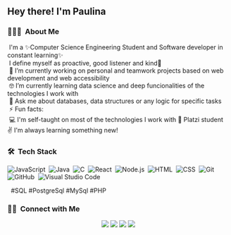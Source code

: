 <h2>Hey there! I'm Paulina</h2>

<!-- ## 👋 &nbsp;Hey there! I'm Aditya -->

### 👨🏻‍💻 &nbsp;About Me

 &nbsp;I'm a ✨Computer Science Engineering Student and Software developer in constant learning✨\
 &nbsp;I define myself as proactive, good listener and kind💖\
 &nbsp;🔭 I’m currently working on personal and teamwork projects based on web development and web accessibility\
 &nbsp;🤓 I’m currently learning data science and deep funcionalities of the technologies I work with\
 &nbsp;💬 Ask me about databases, data structures or any logic for specific tasks\
 &nbsp;⚡ Fun facts: \
 &nbsp;💻 I'm self-taught on most of the technologies I work with 💚 Platzi student ✌ I'm always learning something new!

### 🛠 &nbsp;Tech Stack

![JavaScript](https://img.shields.io/badge/-JavaScript-05122A?style=flat&logo=javascript)&nbsp;
![Java](https://img.shields.io/badge/-Java-05122A?style=flat&logo=Java&logoColor=FFA518)&nbsp;
![C](https://img.shields.io/badge/-C-05122A?style=flat&logo=C&logoColor=A8B9CC)&nbsp;
![React](https://img.shields.io/badge/-React-05122A?style=flat&logo=react)&nbsp;
![Node.js](https://img.shields.io/badge/-Node.js-05122A?style=flat&logo=node.js)&nbsp;
![HTML](https://img.shields.io/badge/-HTML-05122A?style=flat&logo=HTML5)&nbsp;
![CSS](https://img.shields.io/badge/-CSS-05122A?style=flat&logo=CSS3&logoColor=1572B6)&nbsp;
![Git](https://img.shields.io/badge/-Git-05122A?style=flat&logo=git)&nbsp;
![GitHub](https://img.shields.io/badge/-GitHub-05122A?style=flat&logo=github)&nbsp;
![Visual Studio Code](https://img.shields.io/badge/-Visual%20Studio%20Code-05122A?style=flat&logo=visual-studio-code&logoColor=007ACC)&nbsp;

&nbsp; #SQL #PostgreSql #MySql #PHP


### 🤝🏻 &nbsp;Connect with Me

<p align="center">
<a href="https://linkedin.com/in/paulinaeb"><img src="https://img.shields.io/badge/-Paulina%20Espejo-0077B5?style=flat&logo=Linkedin&logoColor=white"/></a>
<a href="mailto:pdespejo18@gmail.com"><img src="https://img.shields.io/badge/-pdespejo18@gmail.com-D14836?style=flat&logo=Gmail&logoColor=white"/></a>
<a href="https://instagram.com/paulinaeb"><img src="https://img.shields.io/badge/-@paulinaeb-E4405F?style=flat&logo=Instagram&logoColor=white"/></a>
<a href="https://facebook.com/paulinaeb"><img src="https://img.shields.io/badge/-@paulinaeb-1877F2?style=flat&logo=Facebook&logoColor=white"/></a>
</p>
